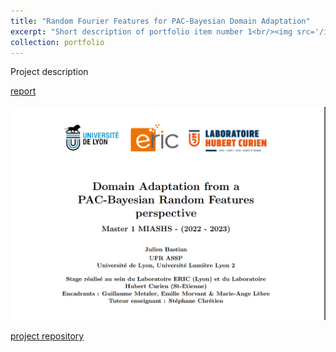 ```yaml
---
title: "Random Fourier Features for PAC-Bayesian Domain Adaptation"
excerpt: "Short description of portfolio item number 1<br/><img src='/images/fiche_stage_PBDA.png'>"
collection: portfolio
---
```

Project description

[report
<br/> <br/> <img src='/images/fiche_stage_PBDA.png'>](https://julienbastian.github.io/files/Domain%20Adaptation%20from%20a%20PAC-Bayesian%20Random%20Features%20perspective.pdf)

[project repository ](https://github.com/JulienBastian/Stage-Julien)
